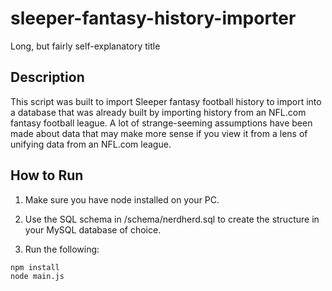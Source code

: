# sleeper-fantasy-history-importer
Long, but fairly self-explanatory title

## Description

This script was built to import Sleeper fantasy football history to import into a database that
was already built by importing history from an NFL.com fantasy football league. A lot of strange-seeming
assumptions have been made about data that may make more sense if you view it from a lens of unifying
data from an NFL.com league.

## How to Run

1. Make sure you have node installed on your PC.

2. Use the SQL schema in /schema/nerdherd.sql to create the structure in your MySQL database of choice.

3. Run the following:
  ```bash
  npm install
  node main.js
  ```
